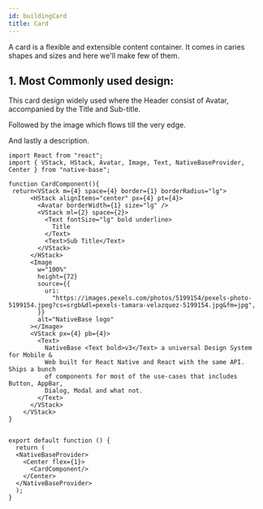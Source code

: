 ```yaml
---
id: buildingCard
title: Card
---
```


A card is a flexible and extensible content container. It comes in caries shapes and sizes and here we'll make few of them.

## 1. Most Commonly used design:

This card design widely used where the Header consist of Avatar, accompanied by the Title and Sub-title.

Followed by the image which flows till the very edge.

And lastly a description.

```SnackPlayer name=Card
import React from "react";
import { VStack, HStack, Avatar, Image, Text, NativeBaseProvider, Center } from "native-base";

function CardComponent(){
 return<VStack m={4} space={4} border={1} borderRadius="lg">
      <HStack alignItems="center" px={4} pt={4}>
        <Avatar borderWidth={1} size="lg" />
        <VStack ml={2} space={2}>
          <Text fontSize="lg" bold underline>
            Title
          </Text>
          <Text>Sub Title</Text>
        </VStack>
      </HStack>
      <Image
        w="100%"
        height={72}
        source={{
          uri:
            "https://images.pexels.com/photos/5199154/pexels-photo-5199154.jpeg?cs=srgb&dl=pexels-tamara-velazquez-5199154.jpg&fm=jpg",
        }}
        alt="NativeBase logo"
      ></Image>
      <VStack px={4} pb={4}>
        <Text>
          NativeBase <Text bold>v3</Text> a universal Design System for Mobile &
          Web built for React Native and React with the same API. Ships a bunch
          of components for most of the use-cases that includes Button, AppBar,
          Dialog, Modal and what not.
        </Text>
      </VStack>
    </VStack>
}


export default function () {
  return (
  <NativeBaseProvider>
    <Center flex={1}>
      <CardComponent/>
    </Center>
  </NativeBaseProvider>
  );
}
```
